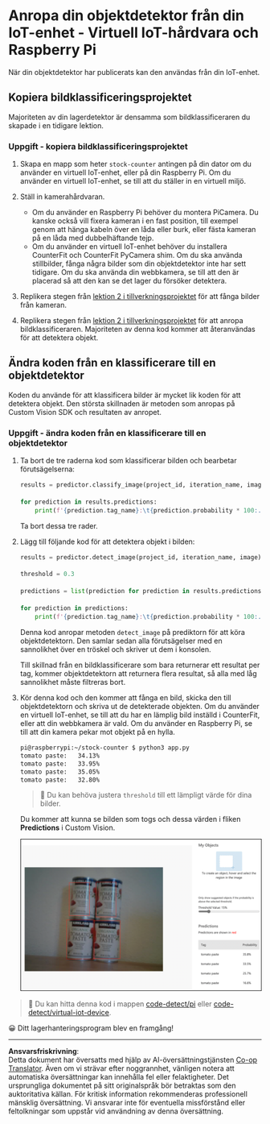 <!--
CO_OP_TRANSLATOR_METADATA:
{
  "original_hash": "a3fdfec1d1e2cb645ea11c2930b51299",
  "translation_date": "2025-08-27T22:20:41+00:00",
  "source_file": "5-retail/lessons/2-check-stock-device/single-board-computer-object-detector.md",
  "language_code": "sv"
}
-->
# Anropa din objektdetektor från din IoT-enhet - Virtuell IoT-hårdvara och Raspberry Pi

När din objektdetektor har publicerats kan den användas från din IoT-enhet.

## Kopiera bildklassificeringsprojektet

Majoriteten av din lagerdetektor är densamma som bildklassificeraren du skapade i en tidigare lektion.

### Uppgift - kopiera bildklassificeringsprojektet

1. Skapa en mapp som heter `stock-counter` antingen på din dator om du använder en virtuell IoT-enhet, eller på din Raspberry Pi. Om du använder en virtuell IoT-enhet, se till att du ställer in en virtuell miljö.

1. Ställ in kamerahårdvaran.

    * Om du använder en Raspberry Pi behöver du montera PiCamera. Du kanske också vill fixera kameran i en fast position, till exempel genom att hänga kabeln över en låda eller burk, eller fästa kameran på en låda med dubbelhäftande tejp.
    * Om du använder en virtuell IoT-enhet behöver du installera CounterFit och CounterFit PyCamera shim. Om du ska använda stillbilder, fånga några bilder som din objektdetektor inte har sett tidigare. Om du ska använda din webbkamera, se till att den är placerad så att den kan se det lager du försöker detektera.

1. Replikera stegen från [lektion 2 i tillverkningsprojektet](../../../4-manufacturing/lessons/2-check-fruit-from-device/README.md#task---capture-an-image-using-an-iot-device) för att fånga bilder från kameran.

1. Replikera stegen från [lektion 2 i tillverkningsprojektet](../../../4-manufacturing/lessons/2-check-fruit-from-device/README.md#task---classify-images-from-your-iot-device) för att anropa bildklassificeraren. Majoriteten av denna kod kommer att återanvändas för att detektera objekt.

## Ändra koden från en klassificerare till en objektdetektor

Koden du använde för att klassificera bilder är mycket lik koden för att detektera objekt. Den största skillnaden är metoden som anropas på Custom Vision SDK och resultaten av anropet.

### Uppgift - ändra koden från en klassificerare till en objektdetektor

1. Ta bort de tre raderna kod som klassificerar bilden och bearbetar förutsägelserna:

    ```python
    results = predictor.classify_image(project_id, iteration_name, image)
    
    for prediction in results.predictions:
        print(f'{prediction.tag_name}:\t{prediction.probability * 100:.2f}%')
    ```

    Ta bort dessa tre rader.

1. Lägg till följande kod för att detektera objekt i bilden:

    ```python
    results = predictor.detect_image(project_id, iteration_name, image)

    threshold = 0.3
    
    predictions = list(prediction for prediction in results.predictions if prediction.probability > threshold)
    
    for prediction in predictions:
        print(f'{prediction.tag_name}:\t{prediction.probability * 100:.2f}%')
    ```

    Denna kod anropar metoden `detect_image` på prediktorn för att köra objektdetektorn. Den samlar sedan alla förutsägelser med en sannolikhet över en tröskel och skriver ut dem i konsolen.

    Till skillnad från en bildklassificerare som bara returnerar ett resultat per tag, kommer objektdetektorn att returnera flera resultat, så alla med låg sannolikhet måste filtreras bort.

1. Kör denna kod och den kommer att fånga en bild, skicka den till objektdetektorn och skriva ut de detekterade objekten. Om du använder en virtuell IoT-enhet, se till att du har en lämplig bild inställd i CounterFit, eller att din webbkamera är vald. Om du använder en Raspberry Pi, se till att din kamera pekar mot objekt på en hylla.

    ```output
    pi@raspberrypi:~/stock-counter $ python3 app.py 
    tomato paste:   34.13%
    tomato paste:   33.95%
    tomato paste:   35.05%
    tomato paste:   32.80%
    ```

    > 💁 Du kan behöva justera `threshold` till ett lämpligt värde för dina bilder.

    Du kommer att kunna se bilden som togs och dessa värden i fliken **Predictions** i Custom Vision.

    ![4 burkar tomatpuré på en hylla med förutsägelser för de 4 detektionerna på 35.8%, 33.5%, 25.7% och 16.6%](../../../../../translated_images/custom-vision-stock-prediction.942266ab1bcca3410ecdf23643b9f5f570cfab2345235074e24c51f285777613.sv.png)

> 💁 Du kan hitta denna kod i mappen [code-detect/pi](../../../../../5-retail/lessons/2-check-stock-device/code-detect/pi) eller [code-detect/virtual-iot-device](../../../../../5-retail/lessons/2-check-stock-device/code-detect/virtual-iot-device).

😀 Ditt lagerhanteringsprogram blev en framgång!

---

**Ansvarsfriskrivning**:  
Detta dokument har översatts med hjälp av AI-översättningstjänsten [Co-op Translator](https://github.com/Azure/co-op-translator). Även om vi strävar efter noggrannhet, vänligen notera att automatiska översättningar kan innehålla fel eller felaktigheter. Det ursprungliga dokumentet på sitt originalspråk bör betraktas som den auktoritativa källan. För kritisk information rekommenderas professionell mänsklig översättning. Vi ansvarar inte för eventuella missförstånd eller feltolkningar som uppstår vid användning av denna översättning.